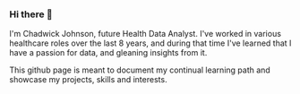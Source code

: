 ### Hi there 👋
I'm Chadwick Johnson, future Health Data Analyst. I've worked in various healthcare roles over the last 8 years, and during that time I've learned that I have a passion for data, and gleaning insights from it. 

This github page is meant to document my continual learning path and showcase my projects, skills and interests.
<!--
**cgjohnso/cgjohnso** is a ✨ _special_ ✨ repository because its `README.md` (this file) appears on your GitHub profile.

Here are some ideas to get you started:

- 🔭 I’m currently working on ...
- 🌱 I’m currently learning ...
- 👯 I’m looking to collaborate on ...
- 🤔 I’m looking for help with ...
- 💬 Ask me about ...
- 📫 How to reach me: ...
- 😄 Pronouns: ...
- ⚡ Fun fact: ...
-->

